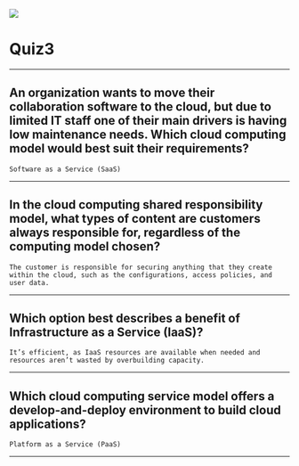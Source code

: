 
[![](https://api.pointscounter.me/servers/img/subscribe)](https://www.youtube.com/@CloudHustlers)
# Quiz3
____
## An organization wants to move their collaboration software to the cloud, but due to limited IT staff one of their main drivers is having low maintenance needs. Which cloud computing model would best suit their requirements?
```Software as a Service (SaaS)```
____
## In the cloud computing shared responsibility model, what types of content are customers always responsible for, regardless of the computing model chosen?
```The customer is responsible for securing anything that they create within the cloud, such as the configurations, access policies, and user data.```
____
## Which option best describes a benefit of Infrastructure as a Service (IaaS)?
```It’s efficient, as IaaS resources are available when needed and resources aren’t wasted by overbuilding capacity.```
____
## Which cloud computing service model offers a develop-and-deploy environment to build cloud applications?
```Platform as a Service (PaaS)```
____
